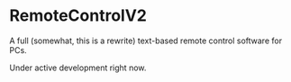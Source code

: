 # RemoteControlV2
A full (somewhat, this is a rewrite) text-based remote control software for PCs.

Under active development right now.
